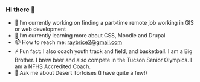 ### Hi there 👋

<!--
**raybrice/raybrice** is a ✨ _special_ ✨ repository because its `README.md` (this file) appears on your GitHub profile.

Here are some ideas to get you started:

- 🔭 I’m currently working on ...
- 🌱 I’m currently learning ...
- 👯 I’m looking to collaborate on ...
- 🤔 I’m looking for help with ...
- 💬 Ask me about ...
- 📫 How to reach me: ...
- 😄 Pronouns: ...
- ⚡ Fun fact: ...
-->
- 🔭 I’m currently working on finding a part-time remote job working in GIS or web development
- 🌱 I’m currently learning more about CSS, Moodle and Drupal
- 📫 How to reach me: raybrice2@gmail.com
- ⚡ Fun fact: I also coach youth track and field, and basketball.  I am a Big Brother.  I brew beer and also compete in the Tucson Senior Olympics.  I am a NFHS Accredited Coach.
- 💬 Ask me about Desert Tortoises (I have quite a few!)
